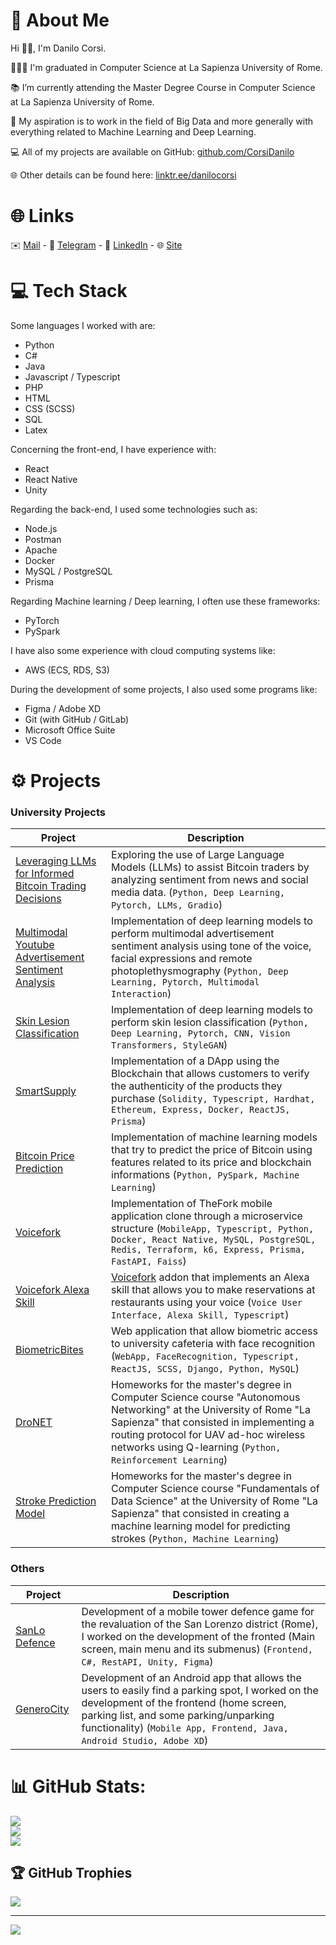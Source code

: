 # 💫 About Me
Hi 👋🏻, I'm Danilo Corsi.

👨🏻‍🎓 I'm graduated in Computer Science at La Sapienza University of Rome.

📚 I’m currently attending the Master Degree Course in Computer Science at La Sapienza University of Rome.

🌱 My aspiration is to work in the field of Big Data and more generally with everything related to Machine Learning and Deep Learning.

💻 All of my projects are available on GitHub: [github.com/CorsiDanilo](github.com/CorsiDanilo)

🌐 Other details can be found here: [linktr.ee/danilocorsi](https://linktr.ee/danilocorsi)

# 🌐 Links
✉️ [Mail](mailto:danilo.corsi@outlook.it) - 
💬 [Telegram](https://t.me/anomalyzedd) - 
📃 [LinkedIn](https://www.linkedin.com/in/danilocorsi97/) - 
🌐 [Site](https://linktr.ee/danilocorsi)


# 💻 Tech Stack
Some languages I worked with are:

- Python
- C#
- Java
- Javascript / Typescript
- PHP
- HTML
- CSS (SCSS)
- SQL
- Latex

Concerning the front-end, I have experience with:

- React
- React Native
- Unity

Regarding the back-end, I used some technologies such as:

- Node.js
- Postman
- Apache
- Docker
- MySQL / PostgreSQL
- Prisma

Regarding Machine learning / Deep learning, I often use these frameworks:
- PyTorch
- PySpark

I have also some experience with cloud computing systems like:

- AWS (ECS, RDS, S3)

During the development of some projects, I also used some programs like:

- Figma / Adobe XD
- Git (with GitHub / GitLab)
- Microsoft Office Suite
- VS Code

# :gear: Projects
### University Projects
| Project                                                                                           | Description                                                                                                                                             |
| ------------------------------------------------------------------------------------------------- | ------------------------------------------------------------------------------------------------------------------------------------------------------- |
| [Leveraging LLMs for Informed Bitcoin Trading Decisions](https://github.com/CorsiDanilo/Leveraging-LLMs-for-Informed-Bitcoin-Trading-Decisions)                    | Exploring the use of Large Language Models (LLMs) to assist Bitcoin traders by analyzing sentiment from news and social media data. (``Python, Deep Learning, Pytorch, LLMs, Gradio``)                                                                                                |
| [Multimodal Youtube Advertisement Sentiment Analysis](https://github.com/CorsiDanilo/multimodal-advertisement-sentiment-analysis)                    | Implementation of deep learning models to perform multimodal advertisement sentiment analysis using tone of the voice, facial expressions and remote photoplethysmography (``Python, Deep Learning, Pytorch, Multimodal Interaction``)                                                                                                |
| [Skin Lesion Classification](https://github.com/CorsiDanilo/skin-lesion-classification)                     | Implementation of deep learning models to perform skin lesion classification (``Python, Deep Learning, Pytorch, CNN, Vision Transformers, StyleGAN``)                                                                                                |
| [SmartSupply](https://github.com/CorsiDanilo/smartsupply)           | Implementation of a DApp using the Blockchain that allows customers to verify the authenticity of the products they purchase (``Solidity, Typescript, Hardhat, Ethereum, Express, Docker, ReactJS, Prisma``)                                                                                                 | 
| [Bitcoin Price Prediction](https://github.com/CorsiDanilo/bitcoin-price-prediction-with-pyspark)  | Implementation of machine learning models that try to predict the price of Bitcoin using features related to its price and blockchain informations (``Python, PySpark, Machine Learning``)                                            |
| [Voicefork](https://github.com/CorsiDanilo/voicefork)                                             | Implementation of TheFork mobile application clone  through a microservice structure (``MobileApp, Typescript, Python, Docker, React Native, MySQL, PostgreSQL, Redis, Terraform, k6, Express, Prisma, FastAPI, Faiss``)       |
| [Voicefork Alexa Skill](https://github.com/CorsiDanilo/voicefork-alexa-skill)                     | [Voicefork](https://github.com/CorsiDanilo/voicefork) addon that implements an Alexa skill that allows you to make reservations at restaurants using your voice (``Voice User Interface, Alexa Skill, Typescript``)                          |
| [BiometricBites](https://github.com/CorsiDanilo/BiometricBites)                                   | Web application that allow biometric access to university cafeteria with face recognition (``WebApp, FaceRecognition, Typescript, ReactJS, SCSS, Django, Python, MySQL``)                                       |
| [DroNET](https://github.com/CorsiDanilo/dronet)                                    | Homeworks for the master's degree in Computer Science course "Autonomous Networking" at the University of Rome "La Sapienza" that consisted in implementing a routing protocol for UAV ad-hoc wireless networks using Q-learning (``Python, Reinforcement Learning``)                                    |
| [Stroke Prediction Model](https://github.com/CorsiDanilo/fundamentals-of-data-science-homework-and-project)            | Homeworks for the master's degree in Computer Science course "Fundamentals of Data Science" at the University of Rome "La Sapienza" that consisted in creating a machine learning model for predicting strokes (``Python, Machine Learning``)                                                                                |

### Others
| Project                                      | Description                                                                                                                                                                                                           |
| -------------------------------------------- | --------------------------------------------------------------------------------------------------------------------------------------------------------------------------------------------------------------------- |
| [SanLo Defence](https://sanloproject.it/)    | Development of a mobile tower defence game for the revaluation of the San Lorenzo district (Rome), I worked on the development of the fronted (Main screen, main menu and its submenus) (``Frontend, C#, RestAPI, Unity, Figma``)                                                                     |
| [GeneroCity](https://www.generocity.it/)     | Development of an Android app that allows the users to easily find a parking spot, I worked on the development of the frontend (home screen, parking list, and some parking/unparking functionality) (``Mobile App, Frontend, Java, Android Studio, Adobe XD``)  |

# 📊 GitHub Stats:
![](https://github-readme-stats.vercel.app/api?username=CorsiDanilo&theme=nord&hide_border=true&include_all_commits=true&count_private=true)<br/>
![](https://github-readme-streak-stats.herokuapp.com/?user=CorsiDanilo&theme=nord&hide_border=true)<br/>
![](https://github-readme-stats.vercel.app/api/top-langs/?username=CorsiDanilo&theme=nord&hide_border=true&include_all_commits=true&count_private=true&layout=compact)

## 🏆 GitHub Trophies
![](https://github-profile-trophy.vercel.app/?username=CorsiDanilo&theme=nord&no-frame=true&no-bg=false&margin-w=4)

---
[![](https://visitcount.itsvg.in/api?id=CorsiDanilo&label=Profile%20Views&color=0&icon=0&pretty=false)](https://visitcount.itsvg.in)
